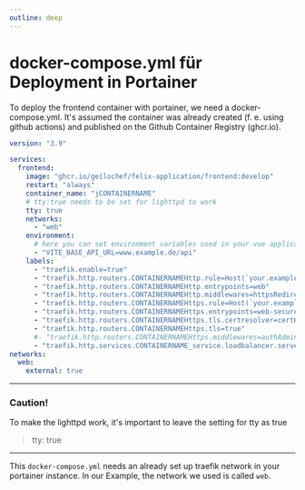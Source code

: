 ```yaml
---
outline: deep
---
```


# docker-compose.yml für Deployment in Portainer

To deploy the frontend container with portainer, we need a docker-compose.yml. It's assumed the container was
already created (f. e. using github actions) and published on the Github Container Registry (ghcr.io).

```yaml
version: "3.9"

services:
  frontend:
    image: "ghcr.io/geilochef/felix-application/frontend:develop"
    restart: "always"
    container_name: "jCONTAINERNAME"
    # tty:true needs to be set for lighttpd to work
    tty: true
    networks:
      - "web"
    environment:
      # here you can set environment variables used in your vue application
      - "VITE_BASE_API_URL=www.example.de/api"
    labels:
      - "traefik.enable=true"
      - "traefik.http.routers.CONTAINERNAMEHttp.rule=Host(`your.example.de`, `www.your.example.de`)"
      - "traefik.http.routers.CONTAINERNAMEHttp.entrypoints=web"
      - "traefik.http.routers.CONTAINERNAMEHttp.middlewares=httpsRedirect@file"
      - "traefik.http.routers.CONTAINERNAMEHttps.rule=Host(`your.example.de`, `www.your.example.de`)"
      - "traefik.http.routers.CONTAINERNAMEHttps.entrypoints=web-secure"
      - "traefik.http.routers.CONTAINERNAMEHttps.tls.certresolver=certHttp"
      - "traefik.http.routers.CONTAINERNAMEHttps.tls=true"
      #- "traefik.http.routers.CONTAINERNAMEHttps.middlewares=authAdmin@file"
      - "traefik.http.services.CONTAINERNAME_service.loadbalancer.server.port=80"
networks:
  web:
    external: true
```
___
### Caution!
To make the lighttpd work, it's important to leave the setting for tty as true
> tty: true

___

This `docker-compose.yml` needs an already set up traefik network in your portainer instance. In our Example,
the network we used is called `web`.
